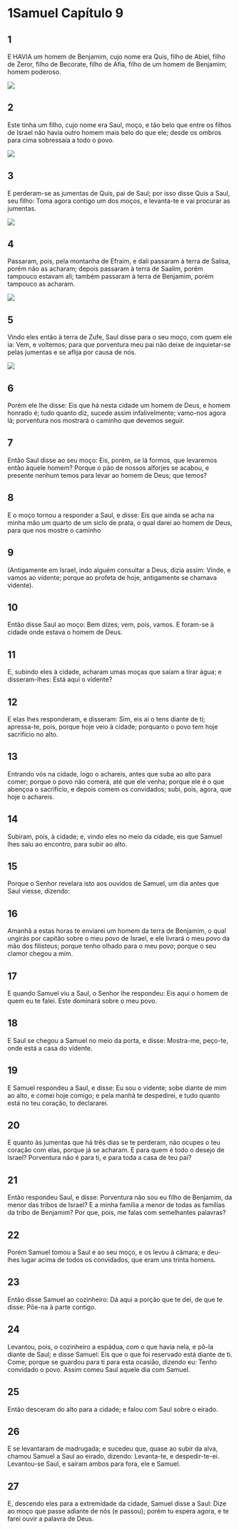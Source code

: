 # 1Samuel Capítulo 9

## 1
E HAVIA um homem de Benjamim, cujo nome era Quis, filho de Abiel, filho de Zeror, filho de Becorate, filho de Afia, filho de um homem de Benjamim; homem poderoso.

![](../.img/1Sm/09/1-0.jpg)

## 2
Este tinha um filho, cujo nome era Saul, moço, e tão belo que entre os filhos de Israel não havia outro homem mais belo do que ele; desde os ombros para cima sobressaía a todo o povo.

![](../.img/1Sm/09/2-0.jpg)

## 3
E perderam-se as jumentas de Quis, pai de Saul; por isso disse Quis a Saul, seu filho: Toma agora contigo um dos moços, e levanta-te e vai procurar as jumentas.

![](../.img/1Sm/09/3-0.jpg)

## 4
Passaram, pois, pela montanha de Efraim, e dali passaram à terra de Salisa, porém não as acharam; depois passaram à terra de Saalim, porém tampouco estavam ali; também passaram à terra de Benjamim, porém tampouco as acharam.

![](../.img/1Sm/09/4-0.jpg)

## 5
Vindo eles então à terra de Zufe, Saul disse para o seu moço, com quem ele ia: Vem, e voltemos; para que porventura meu pai não deixe de inquietar-se pelas jumentas e se aflija por causa de nós.

![](../.img/1Sm/09/5-0.jpg)

## 6
Porém ele lhe disse: Eis que há nesta cidade um homem de Deus, e homem honrado é; tudo quanto diz, sucede assim infalivelmente; vamo-nos agora lá; porventura nos mostrará o caminho que devemos seguir.

## 7
Então Saul disse ao seu moço: Eis, porém, se lá formos, que levaremos então àquele homem? Porque o pão de nossos alforjes se acabou, e presente nenhum temos para levar ao homem de Deus; que temos?

## 8
E o moço tornou a responder a Saul, e disse: Eis que ainda se acha na minha mão um quarto de um siclo de prata, o qual darei ao homem de Deus, para que nos mostre o caminho

## 9
(Antigamente em Israel, indo alguém consultar a Deus, dizia assim: Vinde, e vamos ao vidente; porque ao profeta de hoje, antigamente se chamava vidente).

## 10
Então disse Saul ao moço: Bem dizes; vem, pois, vamos. E foram-se à cidade onde estava o homem de Deus.

## 11
E, subindo eles à cidade, acharam umas moças que saíam a tirar água; e disseram-lhes: Está aqui o vidente?

## 12
E elas lhes responderam, e disseram: Sim, eis aí o tens diante de ti; apressa-te, pois, porque hoje veio à cidade; porquanto o povo tem hoje sacrifício no alto.

## 13
Entrando vós na cidade, logo o achareis, antes que suba ao alto para comer; porque o povo não comerá, até que ele venha; porque ele é o que abençoa o sacrifício, e depois comem os convidados; subi, pois, agora, que hoje o achareis.

## 14
Subiram, pois, à cidade; e, vindo eles no meio da cidade, eis que Samuel lhes saiu ao encontro, para subir ao alto.

## 15
Porque o Senhor revelara isto aos ouvidos de Samuel, um dia antes que Saul viesse, dizendo:

## 16
Amanhã a estas horas te enviarei um homem da terra de Benjamim, o qual ungirás por capitão sobre o meu povo de Israel, e ele livrará o meu povo da mão dos filisteus; porque tenho olhado para o meu povo; porque o seu clamor chegou a mim.

## 17
E quando Samuel viu a Saul, o Senhor lhe respondeu: Eis aqui o homem de quem eu te falei. Este dominará sobre o meu povo.

## 18
E Saul se chegou a Samuel no meio da porta, e disse: Mostra-me, peço-te, onde está a casa do vidente.

## 19
E Samuel respondeu a Saul, e disse: Eu sou o vidente; sobe diante de mim ao alto, e comei hoje comigo; e pela manhã te despedirei, e tudo quanto está no teu coração, to declararei.

## 20
E quanto às jumentas que há três dias se te perderam, não ocupes o teu coração com elas, porque já se acharam. E para quem é todo o desejo de Israel? Porventura não é para ti, e para toda a casa de teu pai?

## 21
Então respondeu Saul, e disse: Porventura não sou eu filho de Benjamim, da menor das tribos de Israel? E a minha família a menor de todas as famílias da tribo de Benjamim? Por que, pois, me falas com semelhantes palavras?

## 22
Porém Samuel tomou a Saul e ao seu moço, e os levou à câmara; e deu-lhes lugar acima de todos os convidados, que eram uns trinta homens.

## 23
Então disse Samuel ao cozinheiro: Dá aqui a porção que te dei, de que te disse: Põe-na à parte contigo.

## 24
Levantou, pois, o cozinheiro a espádua, com o que havia nela, e pô-la diante de Saul; e disse Samuel: Eis que o que foi reservado está diante de ti. Come; porque se guardou para ti para esta ocasião, dizendo eu: Tenho convidado o povo. Assim comeu Saul aquele dia com Samuel.

## 25
Então desceram do alto para a cidade; e falou com Saul sobre o eirado.

## 26
E se levantaram de madrugada; e sucedeu que, quase ao subir da alva, chamou Samuel a Saul ao eirado, dizendo: Levanta-te, e despedir-te-ei. Levantou-se Saul, e saíram ambos para fora, ele e Samuel.

## 27
E, descendo eles para a extremidade da cidade, Samuel disse a Saul: Dize ao moço que passe adiante de nós (e passou); porém tu espera agora, e te farei ouvir a palavra de Deus.

